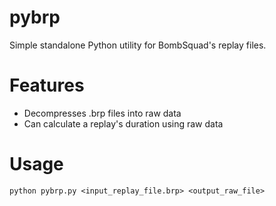 # pybrp
Simple standalone Python utility for BombSquad's replay files.

# Features
- Decompresses .brp files into raw data
- Can calculate a replay's duration using raw data

# Usage
```shell
python pybrp.py <input_replay_file.brp> <output_raw_file>
```
